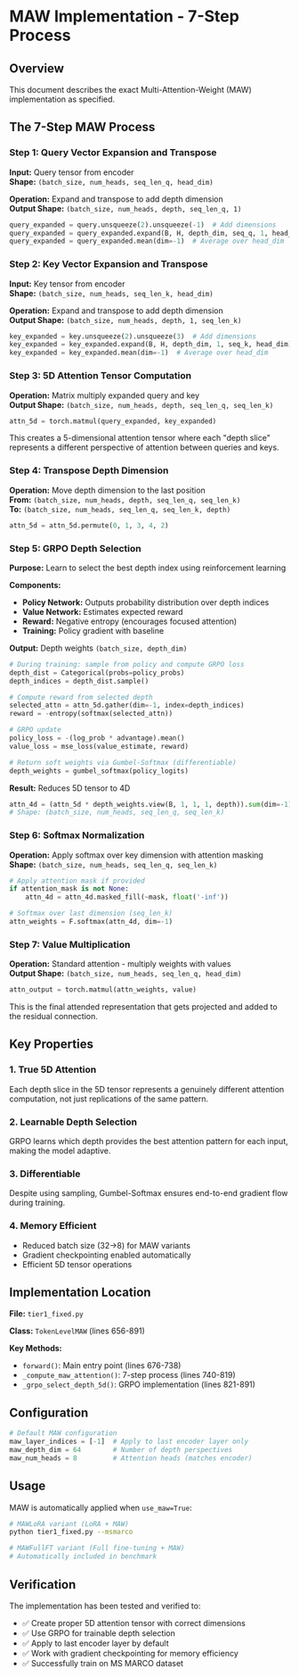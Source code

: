# MAW Implementation - 7-Step Process

## Overview

This document describes the exact Multi-Attention-Weight (MAW) implementation as specified.

## The 7-Step MAW Process

### Step 1: Query Vector Expansion and Transpose
**Input:** Query tensor from encoder  
**Shape:** `(batch_size, num_heads, seq_len_q, head_dim)`

**Operation:** Expand and transpose to add depth dimension  
**Output Shape:** `(batch_size, num_heads, depth, seq_len_q, 1)`

```python
query_expanded = query.unsqueeze(2).unsqueeze(-1)  # Add dimensions
query_expanded = query_expanded.expand(B, H, depth_dim, seq_q, 1, head_dim)
query_expanded = query_expanded.mean(dim=-1)  # Average over head_dim
```

### Step 2: Key Vector Expansion and Transpose
**Input:** Key tensor from encoder  
**Shape:** `(batch_size, num_heads, seq_len_k, head_dim)`

**Operation:** Expand and transpose to add depth dimension  
**Output Shape:** `(batch_size, num_heads, depth, 1, seq_len_k)`

```python
key_expanded = key.unsqueeze(2).unsqueeze(3)  # Add dimensions
key_expanded = key_expanded.expand(B, H, depth_dim, 1, seq_k, head_dim)
key_expanded = key_expanded.mean(dim=-1)  # Average over head_dim
```

### Step 3: 5D Attention Tensor Computation
**Operation:** Matrix multiply expanded query and key  
**Output Shape:** `(batch_size, num_heads, depth, seq_len_q, seq_len_k)`

```python
attn_5d = torch.matmul(query_expanded, key_expanded)
```

This creates a 5-dimensional attention tensor where each "depth slice" represents a different perspective of attention between queries and keys.

### Step 4: Transpose Depth Dimension
**Operation:** Move depth dimension to the last position  
**From:** `(batch_size, num_heads, depth, seq_len_q, seq_len_k)`  
**To:** `(batch_size, num_heads, seq_len_q, seq_len_k, depth)`

```python
attn_5d = attn_5d.permute(0, 1, 3, 4, 2)
```

### Step 5: GRPO Depth Selection
**Purpose:** Learn to select the best depth index using reinforcement learning

**Components:**
- **Policy Network:** Outputs probability distribution over depth indices
- **Value Network:** Estimates expected reward
- **Reward:** Negative entropy (encourages focused attention)
- **Training:** Policy gradient with baseline

**Output:** Depth weights `(batch_size, depth_dim)`

```python
# During training: sample from policy and compute GRPO loss
depth_dist = Categorical(probs=policy_probs)
depth_indices = depth_dist.sample()

# Compute reward from selected depth
selected_attn = attn_5d.gather(dim=-1, index=depth_indices)
reward = -entropy(softmax(selected_attn))

# GRPO update
policy_loss = -(log_prob * advantage).mean()
value_loss = mse_loss(value_estimate, reward)

# Return soft weights via Gumbel-Softmax (differentiable)
depth_weights = gumbel_softmax(policy_logits)
```

**Result:** Reduces 5D tensor to 4D
```python
attn_4d = (attn_5d * depth_weights.view(B, 1, 1, 1, depth)).sum(dim=-1)
# Shape: (batch_size, num_heads, seq_len_q, seq_len_k)
```

### Step 6: Softmax Normalization
**Operation:** Apply softmax over key dimension with attention masking  
**Shape:** `(batch_size, num_heads, seq_len_q, seq_len_k)`

```python
# Apply attention mask if provided
if attention_mask is not None:
    attn_4d = attn_4d.masked_fill(~mask, float('-inf'))

# Softmax over last dimension (seq_len_k)
attn_weights = F.softmax(attn_4d, dim=-1)
```

### Step 7: Value Multiplication
**Operation:** Standard attention - multiply weights with values  
**Output Shape:** `(batch_size, num_heads, seq_len_q, head_dim)`

```python
attn_output = torch.matmul(attn_weights, value)
```

This is the final attended representation that gets projected and added to the residual connection.

## Key Properties

### 1. True 5D Attention
Each depth slice in the 5D tensor represents a genuinely different attention computation, not just replications of the same pattern.

### 2. Learnable Depth Selection
GRPO learns which depth provides the best attention pattern for each input, making the model adaptive.

### 3. Differentiable
Despite using sampling, Gumbel-Softmax ensures end-to-end gradient flow during training.

### 4. Memory Efficient
- Reduced batch size (32→8) for MAW variants
- Gradient checkpointing enabled automatically
- Efficient 5D tensor operations

## Implementation Location

**File:** `tier1_fixed.py`

**Class:** `TokenLevelMAW` (lines 656-891)

**Key Methods:**
- `forward()`: Main entry point (lines 676-738)
- `_compute_maw_attention()`: 7-step process (lines 740-819)
- `_grpo_select_depth_5d()`: GRPO implementation (lines 821-891)

## Configuration

```python
# Default MAW configuration
maw_layer_indices = [-1]  # Apply to last encoder layer only
maw_depth_dim = 64        # Number of depth perspectives
maw_num_heads = 8         # Attention heads (matches encoder)
```

## Usage

MAW is automatically applied when `use_maw=True`:

```bash
# MAWLoRA variant (LoRA + MAW)
python tier1_fixed.py --msmarco

# MAWFullFT variant (Full fine-tuning + MAW)
# Automatically included in benchmark
```

## Verification

The implementation has been tested and verified to:
- ✅ Create proper 5D attention tensor with correct dimensions
- ✅ Use GRPO for trainable depth selection
- ✅ Apply to last encoder layer by default
- ✅ Work with gradient checkpointing for memory efficiency
- ✅ Successfully train on MS MARCO dataset
